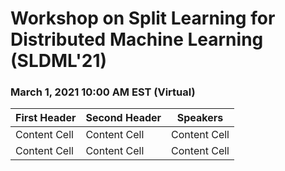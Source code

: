 # Workshop on Split Learning for Distributed Machine Learning (SLDML'21) 
### March 1, 2021 10:00 AM EST (Virtual)
 

| First Header  | Second Header |    Speakers   |
| ------------- | ------------- | ------------- |
| Content Cell  | Content Cell  | Content Cell  |
| Content Cell  | Content Cell  | Content Cell  |
